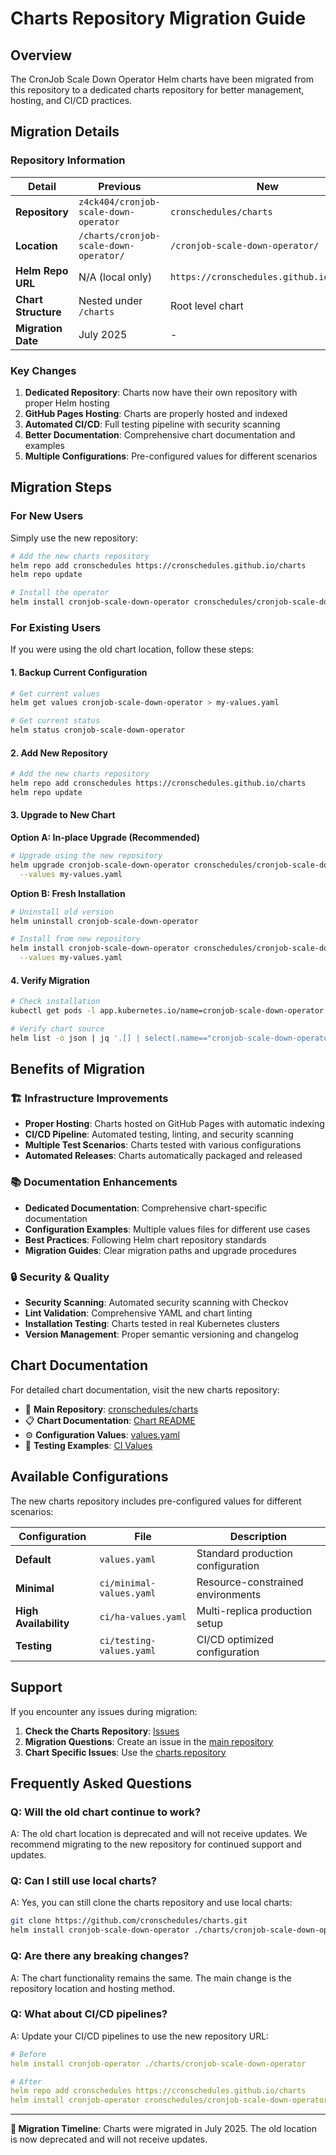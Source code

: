 # Charts Repository Migration Guide

## Overview

The CronJob Scale Down Operator Helm charts have been migrated from this repository to a dedicated charts repository for better management, hosting, and CI/CD practices.

## Migration Details

### Repository Information

| Detail | Previous | New |
|--------|----------|-----|
| **Repository** | `z4ck404/cronjob-scale-down-operator` | `cronschedules/charts` |
| **Location** | `/charts/cronjob-scale-down-operator/` | `/cronjob-scale-down-operator/` |
| **Helm Repo URL** | N/A (local only) | `https://cronschedules.github.io/charts` |
| **Chart Structure** | Nested under `/charts` | Root level chart |
| **Migration Date** | July 2025 | - |

### Key Changes

1. **Dedicated Repository**: Charts now have their own repository with proper Helm hosting
2. **GitHub Pages Hosting**: Charts are properly hosted and indexed
3. **Automated CI/CD**: Full testing pipeline with security scanning
4. **Better Documentation**: Comprehensive chart documentation and examples
5. **Multiple Configurations**: Pre-configured values for different scenarios

## Migration Steps

### For New Users

Simply use the new repository:

```bash
# Add the new charts repository
helm repo add cronschedules https://cronschedules.github.io/charts
helm repo update

# Install the operator
helm install cronjob-scale-down-operator cronschedules/cronjob-scale-down-operator
```

### For Existing Users

If you were using the old chart location, follow these steps:

#### 1. Backup Current Configuration

```bash
# Get current values
helm get values cronjob-scale-down-operator > my-values.yaml

# Get current status
helm status cronjob-scale-down-operator
```

#### 2. Add New Repository

```bash
# Add the new charts repository
helm repo add cronschedules https://cronschedules.github.io/charts
helm repo update
```

#### 3. Upgrade to New Chart

**Option A: In-place Upgrade (Recommended)**
```bash
# Upgrade using the new repository
helm upgrade cronjob-scale-down-operator cronschedules/cronjob-scale-down-operator \
  --values my-values.yaml
```

**Option B: Fresh Installation**
```bash
# Uninstall old version
helm uninstall cronjob-scale-down-operator

# Install from new repository
helm install cronjob-scale-down-operator cronschedules/cronjob-scale-down-operator \
  --values my-values.yaml
```

#### 4. Verify Migration

```bash
# Check installation
kubectl get pods -l app.kubernetes.io/name=cronjob-scale-down-operator

# Verify chart source
helm list -o json | jq '.[] | select(.name=="cronjob-scale-down-operator") | .chart'
```

## Benefits of Migration

### 🏗️ Infrastructure Improvements

- **Proper Hosting**: Charts hosted on GitHub Pages with automatic indexing
- **CI/CD Pipeline**: Automated testing, linting, and security scanning
- **Multiple Test Scenarios**: Charts tested with various configurations
- **Automated Releases**: Charts automatically packaged and released

### 📚 Documentation Enhancements

- **Dedicated Documentation**: Comprehensive chart-specific documentation
- **Configuration Examples**: Multiple values files for different use cases
- **Best Practices**: Following Helm chart repository standards
- **Migration Guides**: Clear migration paths and upgrade procedures

### 🔒 Security & Quality

- **Security Scanning**: Automated security scanning with Checkov
- **Lint Validation**: Comprehensive YAML and chart linting
- **Installation Testing**: Charts tested in real Kubernetes clusters
- **Version Management**: Proper semantic versioning and changelog

## Chart Documentation

For detailed chart documentation, visit the new charts repository:

- 📖 **Main Repository**: [cronschedules/charts](https://github.com/cronschedules/charts)
- 📋 **Chart Documentation**: [Chart README](https://github.com/cronschedules/charts/tree/main/cronjob-scale-down-operator)
- ⚙️ **Configuration Values**: [values.yaml](https://github.com/cronschedules/charts/blob/main/cronjob-scale-down-operator/values.yaml)
- 🧪 **Testing Examples**: [CI Values](https://github.com/cronschedules/charts/tree/main/cronjob-scale-down-operator/ci)

## Available Configurations

The new charts repository includes pre-configured values for different scenarios:

| Configuration | File | Description |
|---------------|------|-------------|
| **Default** | `values.yaml` | Standard production configuration |
| **Minimal** | `ci/minimal-values.yaml` | Resource-constrained environments |
| **High Availability** | `ci/ha-values.yaml` | Multi-replica production setup |
| **Testing** | `ci/testing-values.yaml` | CI/CD optimized configuration |

## Support

If you encounter any issues during migration:

1. **Check the Charts Repository**: [Issues](https://github.com/cronschedules/charts/issues)
2. **Migration Questions**: Create an issue in the [main repository](https://github.com/z4ck404/cronjob-scale-down-operator/issues)
3. **Chart Specific Issues**: Use the [charts repository](https://github.com/cronschedules/charts/issues)

## Frequently Asked Questions

### Q: Will the old chart continue to work?

A: The old chart location is deprecated and will not receive updates. We recommend migrating to the new repository for continued support and updates.

### Q: Can I still use local charts?

A: Yes, you can still clone the charts repository and use local charts:

```bash
git clone https://github.com/cronschedules/charts.git
helm install cronjob-scale-down-operator ./charts/cronjob-scale-down-operator
```

### Q: Are there any breaking changes?

A: The chart functionality remains the same. The main change is the repository location and hosting method.

### Q: What about CI/CD pipelines?

A: Update your CI/CD pipelines to use the new repository URL:

```yaml
# Before
helm install cronjob-operator ./charts/cronjob-scale-down-operator

# After  
helm repo add cronschedules https://cronschedules.github.io/charts
helm install cronjob-operator cronschedules/cronjob-scale-down-operator
```

---

**📅 Migration Timeline**: Charts were migrated in July 2025. The old location is now deprecated and will not receive updates.
